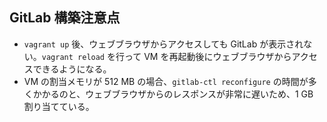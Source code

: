 ## GitLab 構築注意点
- `vagrant up` 後、ウェブブラウザからアクセスしても GitLab が表示されない。`vagrant reload` を行って VM を再起動後にウェブブラウザからアクセスできるようになる。
- VM の割当メモリが 512 MB の場合、`gitlab-ctl reconfigure` の時間が多くかかるのと、ウェブブラウザからのレスポンスが非常に遅いため、1 GB 割り当てている。